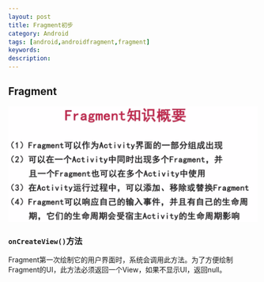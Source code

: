 ```yaml
---
layout: post
title: Fragment初步
category: Android
tags: [android,androidfragment,fragment]
keywords:
description:
---
```


## Fragment
![](assets/img/posts/fragmentIntro.png)

### ```onCreateView()```方法

Fragment第一次绘制它的用户界面时，系统会调用此方法。为了方便绘制Fragment的UI，此方法必须返回一个View，如果不显示UI，返回null。
